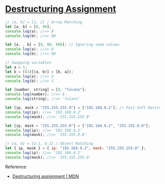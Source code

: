 # [Destructuring Assignment](https://developer.mozilla.org/en-US/docs/Web/JavaScript/Reference/Operators/Destructuring_assignment)

```js
// [a, b] = [1, 2] / Array Matching
let [a, b] = [8, 80];
console.log(a); //=> 8
console.log(b); //=> 80
```

```js
let [a, , b] = [8, 80, 800]; // Ignoring some values
console.log(a); //=> 8
console.log(b); //=> 80
```

```js
// Swapping variables
let a = 1;
let b = ((3)[(a, b)] = [b, a]);
console.log(a); //=> 3
console.log(b); //=> 1
```

```js
let [number, string] = [8, "fulano"];
console.log(number); //=> 8
console.log(string); //=> 'fulano'
```

```js
let [ip, mask = "255.255.255.0"] = ["192.168.0.2"]; // Fail-Soft Destructuring
console.log(ip); //=> '192.168.0.2'
console.log(mask); //=> '255.255.255.0'
```

```js
let [ip, mask = "255.255.255.0"] = ["192.168.0.2", "255.255.0.0"];
console.log(ip); //=> '192.168.0.2'
console.log(mask); //=> '255.255.0.0'
```

```js
// {a, b} = {a:1, b:2} / Object Matching
let { ip, mask } = { ip: "192.168.0.2", mask: "255.255.255.0" };
console.log(ip); //=> '192.168.0.2'
console.log(mask); //=> '255.255.255.0'
```

Reference:

- [Destructuring assignment \| MDN](https://developer.mozilla.org/en-US/docs/Web/JavaScript/Reference/Operators/Destructuring_assignment)
